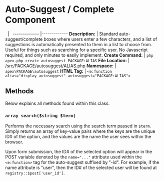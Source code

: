 
# Auto-Suggest / Complete Component

&nbsp; | &nbsp; ------------- |------------- **Description:** | Standard auto-suggest/complete boxes where
users enter a few characters, and a list of suggestions is automatically presented to them in a list to choose
from.  Useful for things such as searching for a specific user.  No Javascript required, and only minutes to
easily implement. **Create Command:** | `php apex.php create autosuggest PACKAGE:ALIAS` **File Location:** |
/src/PACKAGE/autosuggest/ALIAS.php **Namespace:** | `apex\PACKAGE\autosuggest` **HTML Tag:** | `<e:function
alias="display_autosuggest" autosuggest="PACKAGE:ALIAS">`

## Methods

Below explains all methods found within this class.


### `array search($string $term)`

Performs the necessary search using the search term passed in `$term`.  Simply returns an array of key-value
pairs where the keys are the unique ID# of the option, and the values are the name the user sees within the
browser.

Upon form submission, the ID# of the selected option will appear in the POST variable denoted by the
`name="..."` attribute used within the `<e:function>` tag for the auto-suggest suffixed by "-id".  For
example, if the name attribute is "user", then the ID# of the selected user will be found at
`registry::$post['user_id']`.


